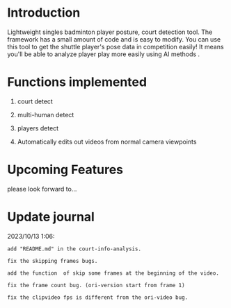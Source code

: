 # Introduction

Lightweight singles badminton player posture, court detection tool. The framework has a small amount of code and is easy to modify. You can use this tool to get the shuttle player's pose data in competition easily! It means you'll be able to analyze player play more easily using AI methods . 

# Functions implemented

1. court detect

2. multi-human detect

3. players detect

4. Automatically edits out videos from normal camera viewpoints

 # Upcoming Features

please look forward to...

# Update journal

2023/10/13 1:06: 
    
    add "README.md" in the court-info-analysis.
    
    fix the skipping frames bugs.

    add the function  of skip some frames at the beginning of the video.

    fix the frame count bug. (ori-version start from frame 1)

    fix the clipvideo fps is different from the ori-video bug. 

    